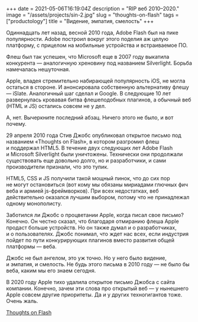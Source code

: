 +++
date = 2021-05-06T16:19:04Z
description = "RIP веб 2010–2020."
image = "/assets/projects/sin-2.jpg"
slug = "thoughts-on-flash"
tags = ["productology"]
title = "Видение, эмпатия, смелость"
+++

Одиннадцать лет назад, весной 2010 года, Adobe Flash был на пике популярности. Adobe построил вокруг этого поделия аж целую платформу, с прицелом на мобильные устройства и встраиваемое ПО.

Флеш был так успешен, что Microsoft еще в 2007 году выкатила конкурента — аналогичную хреновину под названием Silverlight. Борьба намечалась нешуточная.

Apple, владея стремительно набирающей популярность iOS, не могла остаться в стороне. И анонсировала собственную альтернативу флешу — iSlate. Аналогичный шаг сделал и Google. В следующие 10 лет развернулась кровавая битва флешеподобных плагинов, а обычный веб (HTML и JS) остались совсем не у дел.

А, нет. Вычеркните последний абзац. Ничего этого не было, и вот почему.

29 апреля 2010 года Стив Джобс опубликовал открытое письмо под названием «Thoughts on Flash», в котором разгромил флеш и поддержал HTML5. В течение двух следующих лет Adobe Flash и Microsoft Silverlight были уничтожены. Технически они продолжали существовать еще довольно долго, но и разработчики, и сами производители признали, что это тупик.

HTML5, CSS и JS получили такой мощный пинок, что до сих пор не могут остановиться (вот кому мы обязаны мириадами глючных фич веба и армией js-фреймворков). При всех недостатках, веб действительно оказался лучшим выбором, потому что не принадлежал одному монополисту.

Заботился ли Джобс о процветании Apple, когда писал свое письмо? Конечно. Он честно сказал, что благодаря отмиранию флеша Apple продаст больше устройств. Но он также думал и о разработчиках, и о пользователях. Джобс понимал, что ждет нас всех, если индустрия пойдет по пути конкурирующих плагинов вместо развития общей платформы — веба.

Джобс не был ангелом, это уж точно. Но у него было видение, и эмпатия, и смелость. Не будь этого письма в 2010 году — не было бы веба, каким мы его знаем сегодня.

В 2020 году Apple тихо удалила открытое письмо Джобса с сайта компании. Конечно, зачем эти слова про открытый веб — у нынешнего Apple совсем другие приоритеты. Да и у других техногигантов тоже. Очень жаль.

<p class="big"><a href="https://telegra.ph/Thoughts-on-Flash-05-06">Thoughts on Flash</a></p>
